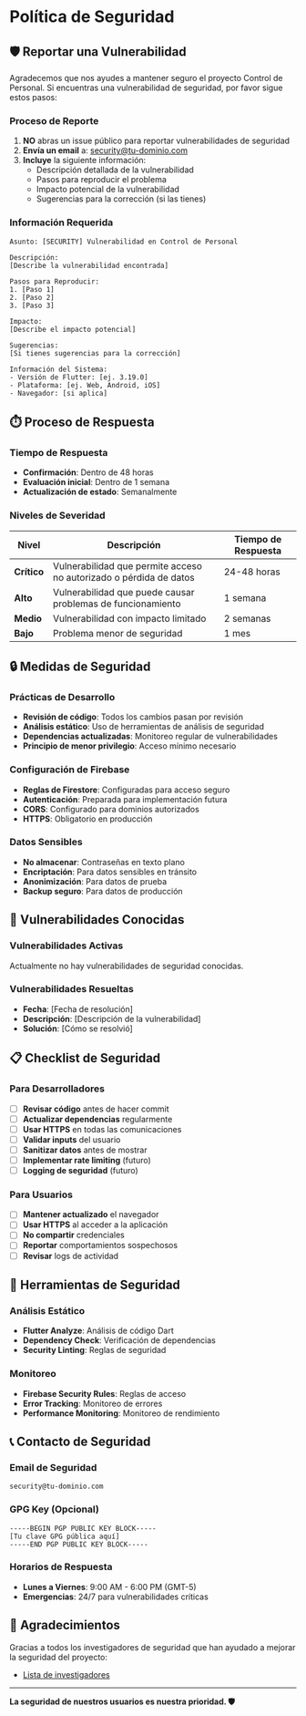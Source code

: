 # Política de Seguridad

## 🛡️ Reportar una Vulnerabilidad

Agradecemos que nos ayudes a mantener seguro el proyecto Control de Personal. Si encuentras una vulnerabilidad de seguridad, por favor sigue estos pasos:

### **Proceso de Reporte**

1. **NO** abras un issue público para reportar vulnerabilidades de seguridad
2. **Envía un email** a: security@tu-dominio.com
3. **Incluye** la siguiente información:
   - Descripción detallada de la vulnerabilidad
   - Pasos para reproducir el problema
   - Impacto potencial de la vulnerabilidad
   - Sugerencias para la corrección (si las tienes)

### **Información Requerida**

```
Asunto: [SECURITY] Vulnerabilidad en Control de Personal

Descripción:
[Describe la vulnerabilidad encontrada]

Pasos para Reproducir:
1. [Paso 1]
2. [Paso 2]
3. [Paso 3]

Impacto:
[Describe el impacto potencial]

Sugerencias:
[Si tienes sugerencias para la corrección]

Información del Sistema:
- Versión de Flutter: [ej. 3.19.0]
- Plataforma: [ej. Web, Android, iOS]
- Navegador: [si aplica]
```

## ⏱️ Proceso de Respuesta

### **Tiempo de Respuesta**
- **Confirmación**: Dentro de 48 horas
- **Evaluación inicial**: Dentro de 1 semana
- **Actualización de estado**: Semanalmente

### **Niveles de Severidad**

| Nivel | Descripción | Tiempo de Respuesta |
|-------|-------------|-------------------|
| **Crítico** | Vulnerabilidad que permite acceso no autorizado o pérdida de datos | 24-48 horas |
| **Alto** | Vulnerabilidad que puede causar problemas de funcionamiento | 1 semana |
| **Medio** | Vulnerabilidad con impacto limitado | 2 semanas |
| **Bajo** | Problema menor de seguridad | 1 mes |

## 🔒 Medidas de Seguridad

### **Prácticas de Desarrollo**
- **Revisión de código**: Todos los cambios pasan por revisión
- **Análisis estático**: Uso de herramientas de análisis de seguridad
- **Dependencias actualizadas**: Monitoreo regular de vulnerabilidades
- **Principio de menor privilegio**: Acceso mínimo necesario

### **Configuración de Firebase**
- **Reglas de Firestore**: Configuradas para acceso seguro
- **Autenticación**: Preparada para implementación futura
- **CORS**: Configurado para dominios autorizados
- **HTTPS**: Obligatorio en producción

### **Datos Sensibles**
- **No almacenar**: Contraseñas en texto plano
- **Encriptación**: Para datos sensibles en tránsito
- **Anonimización**: Para datos de prueba
- **Backup seguro**: Para datos de producción

## 🚨 Vulnerabilidades Conocidas

### **Vulnerabilidades Activas**
Actualmente no hay vulnerabilidades de seguridad conocidas.

### **Vulnerabilidades Resueltas**
- **Fecha**: [Fecha de resolución]
- **Descripción**: [Descripción de la vulnerabilidad]
- **Solución**: [Cómo se resolvió]

## 📋 Checklist de Seguridad

### **Para Desarrolladores**
- [ ] **Revisar código** antes de hacer commit
- [ ] **Actualizar dependencias** regularmente
- [ ] **Usar HTTPS** en todas las comunicaciones
- [ ] **Validar inputs** del usuario
- [ ] **Sanitizar datos** antes de mostrar
- [ ] **Implementar rate limiting** (futuro)
- [ ] **Logging de seguridad** (futuro)

### **Para Usuarios**
- [ ] **Mantener actualizado** el navegador
- [ ] **Usar HTTPS** al acceder a la aplicación
- [ ] **No compartir** credenciales
- [ ] **Reportar** comportamientos sospechosos
- [ ] **Revisar** logs de actividad

## 🔧 Herramientas de Seguridad

### **Análisis Estático**
- **Flutter Analyze**: Análisis de código Dart
- **Dependency Check**: Verificación de dependencias
- **Security Linting**: Reglas de seguridad

### **Monitoreo**
- **Firebase Security Rules**: Reglas de acceso
- **Error Tracking**: Monitoreo de errores
- **Performance Monitoring**: Monitoreo de rendimiento

## 📞 Contacto de Seguridad

### **Email de Seguridad**
```
security@tu-dominio.com
```

### **GPG Key** (Opcional)
```
-----BEGIN PGP PUBLIC KEY BLOCK-----
[Tu clave GPG pública aquí]
-----END PGP PUBLIC KEY BLOCK-----
```

### **Horarios de Respuesta**
- **Lunes a Viernes**: 9:00 AM - 6:00 PM (GMT-5)
- **Emergencias**: 24/7 para vulnerabilidades críticas

## 🙏 Agradecimientos

Gracias a todos los investigadores de seguridad que han ayudado a mejorar la seguridad del proyecto:

- [Lista de investigadores](https://github.com/tu-usuario/control_de_personal/security/advisories)

---

**La seguridad de nuestros usuarios es nuestra prioridad. 🛡️** 